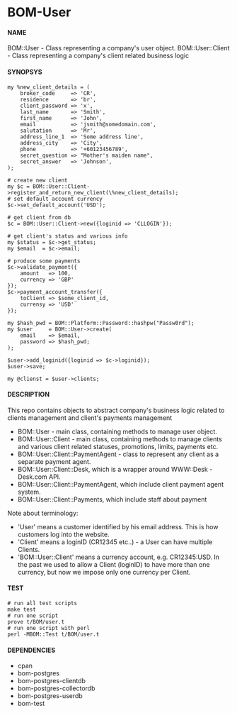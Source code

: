 # BOM-User

#### NAME
BOM::User - Class representing a company's user object.
BOM::User::Client - Class representing a company's client related business logic

#### SYNOPSYS
```
my %new_client_details = (
    broker_code     => 'CR',
    residence       => 'br',
    client_password => 'x',
    last_name       => 'Smith',
    first_name      => 'John',
    email           => 'jsmith@somedomain.com',
    salutation      => 'Mr',
    address_line_1  => 'Some address line',
    address_city    => 'City',
    phone           => '+60123456789',
    secret_question => "Mother's maiden name",
    secret_answer   => 'Johnson',
);

# create new client
my $c = BOM::User::Client->register_and_return_new_client(\%new_client_details);
# set default account currency
$c->set_default_account('USD');

# get client from db
$c = BOM::User::Client->new({loginid => 'CLLOGIN'});

# get client's status and various info
my $status = $c->get_status;
my $email  = $c->email;

# produce some payments
$c->validate_payment({
    amount   => 100,
    currency => 'GBP'
});
$c->payment_account_transfer({
    toClient => $some_client_id,
    currensy => 'USD'
});

my $hash_pwd = BOM::Platform::Password::hashpw("Passw0rd");
my $user     = BOM::User->create(
    email    => $email,
    password => $hash_pwd;
);

$user->add_loginid({loginid => $c->loginid});
$user->save;

my @clienst = $user->clients;

```
#### DESCRIPTION

This repo contains objects to abstract company's business logic related to clients management and client's payments management

* BOM::User - main class, containing methods to manage user object.
* BOM::User::Client - main class, containing methods to manage clients and various client related statuses, promotions, limits, payments etc. 
* BOM::User::Client::PaymentAgent - class to represent any client as a separate payment agent.
* BOM::User::Client::Desk, which is a wrapper around WWW::Desk - Desk.com API.
* BOM::User::Client::PaymentAgent, which include client payment agent system.
* BOM::User::Client::Payments, which include staff about payment

Note about terminology:

* 'User' means a customer identified by his email address. This is how customers log into the website.
* 'Client' means a loginID (CR12345 etc..) - a User can have multiple Clients.
* 'BOM::User::Client' means a currency account, e.g. CR12345:USD. In the past we used to allow a Client (loginID) to have more than one currency, but now we impose only one currency per Client.

#### TEST
    # run all test scripts
    make test
    # run one script
    prove t/BOM/user.t
    # run one script with perl
    perl -MBOM::Test t/BOM/user.t

#### DEPENDENCIES

* cpan
* bom-postgres
* bom-postgres-clientdb
* bom-postgres-collectordb
* bom-postgres-userdb
* bom-test

